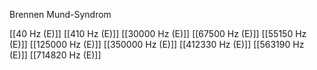 

Brennen Mund-Syndrom

[[40 Hz (E)]]
[[410 Hz (E)]]
[[30000 Hz (E)]]
[[67500 Hz (E)]]
[[55150 Hz (E)]]
[[125000 Hz (E)]]
[[350000 Hz (E)]]
[[412330 Hz (E)]]
[[563190 Hz (E)]]
[[714820 Hz (E)]]